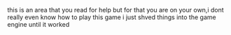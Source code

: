  this is an area that you read for help but for that you are on your own,i dont really even know how to play this game i just shved things into the game engine until it worked

